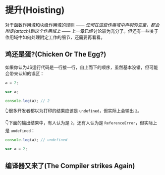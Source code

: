 # 提升(Hoisting)
对于函数作用域和块级作用域的规则 —— *任何在这些作用域中声明的变量，都会附定(attach)到这个作用域上* —— 上一章已经讨论较为充分了。但还有一些关于作用域中如何处理附定工作的细节，还需要再看看。

## 鸡还是蛋?(Chicken Or The Egg?)
如果你认为JS运行代码是一行接一行，自上而下的顺序，虽然基本没错，但可能会带来认知的误区：
```javascript
a = 2;

var a;

console.log(a); // 2
```
👆很多开发者都以为打印的结果应该是 `undefined`，但实际上会输出 `2`。

👇下面的输出结果中，有人认为是 `2`，还有人认为是 `ReferenceError`，但实际上是 `undefined`：
```javascript
console.log(a); // undefined

var a = 2;
```

## 编译器又来了(The Compiler strikes Again)